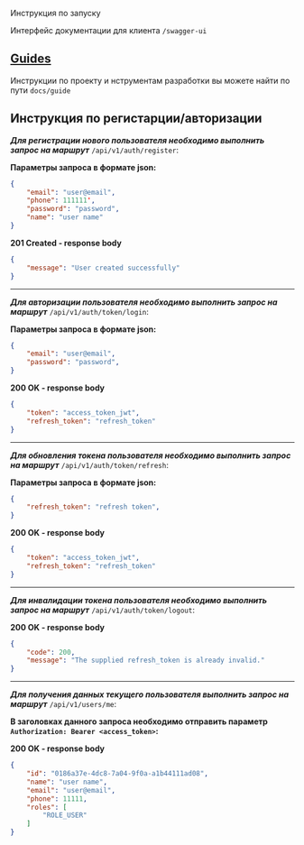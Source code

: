 Инструкция по запуску


Интерфейс документации для клиента
``` /swagger-ui ```

## [Guides](docs/guide)
Инструкции по проекту и нструментам разработки вы можете найти по пути ```docs/guide```

## Инструкция по регистарции/авторизации

***Для регистрации нового пользователя необходимо выполнить запрос на маршрут***
```/api/v1/auth/register```:

**Параметры запроса в формате json:**

``` json
{
    "email": "user@email",
    "phone": 111111',
    "password": "password",
    "name": "user name"
}
```

**201 Created - response body**
``` json
{
    "message": "User created successfully"
}
```
---
***Для авторизации пользователя необходимо выполнить запрос на маршрут***
```/api/v1/auth/token/login```:

**Параметры запроса в формате json:**

``` json
{
    "email": "user@email",
    "password": "password",
}
```

**200 OK - response body**
``` json
{
    "token": "access_token_jwt",
    "refresh_token": "refresh_token"
}
```

---
***Для обновления токена пользователя необходимо выполнить запрос на маршрут***
```/api/v1/auth/token/refresh```:

**Параметры запроса в формате json:**

``` json
{
    "refresh_token": "refresh token",
}
```

**200 OK - response body**
``` json
{
    "token": "access_token_jwt",
    "refresh_token": "refresh_token"
}
```

---
***Для инвалидации токена пользователя необходимо выполнить запрос на маршрут***
```/api/v1/auth/token/logout```:

**200 OK - response body**
``` json
{
    "code": 200,
    "message": "The supplied refresh_token is already invalid."
}
```

---
***Для получения данных текущего пользователя выполнить запрос на маршрут***
```/api/v1/users/me```:

**В заголовках данного запроса необходимо отправить параметр ```Authorization: Bearer <access_token>```:**

**200 OK - response body**
``` json
{
    "id": "0186a37e-4dc8-7a04-9f0a-a1b44111ad08",
    "name": "user name",
    "email": "user@email",
    "phone": 11111,
    "roles": [
        "ROLE_USER"
    ]
}
```
